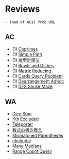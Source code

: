 # Reviews

```
- (num of ACs) Prob URL
```

## AC

- (1) [Coprimes](https://atcoder.jp/contests/abc215/tasks/abc215_d)
- (1) [Simple Path](https://atcoder.jp/contests/abc270/tasks/abc270_c)
- (1) [線型計画法](https://atcoder.jp/contests/abc338/tasks/abc338_c)
- (1) [Bowls and Dishes](https://atcoder.jp/contests/abc190/tasks/abc190_c)
- (1) [Matrix Reducing](https://atcoder.jp/contests/abc264/tasks/abc264_c)
- (1) [Cards Query Pooblem](https://atcoder.jp/contests/abc298/tasks/abc298_c)
- (1) [Dearrangement Adhoc](https://atcoder.jp/contests/abc072/submissions/me)
- (1) [DFS Snuke Maze](https://atcoder.jp/contests/abc308/tasks/abc308_d)

## WA

- [Dice Sum](https://atcoder.jp/contests/abc248/tasks/abc248_c)
- [Kth Excluded](https://atcoder.jp/contests/abc205/tasks/abc205_d)
- [Teleporter](https://atcoder.jp/contests/abc167/tasks/abc167_d)
- [数式の書き換え](https://atcoder.jp/contests/abc033/tasks/abc033_c)
- [Mismatched Parentheses](https://atcoder.jp/contests/abc307/submissions/52809017)
- [chokudai](https://atcoder.jp/contests/abc211/tasks/abc211_c)
- [Many Medians](https://atcoder.jp/contests/abc094/tasks/arc095_a)
- [Range Count Query](https://atcoder.jp/contests/abc248/tasks/abc248_d)
